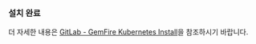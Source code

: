 <br>

### 설치 완료

더 자세한 내용은 [GitLab - GemFire Kubernetes Install](http://3.39.41.183/personal/yjwon/gemfire/install/-/tree/main/VMware%20Gemfire/kubernetes)을 참조하시기 바랍니다.